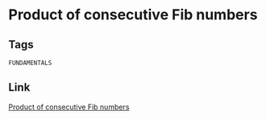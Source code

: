# Product of consecutive Fib numbers


## Tags

`FUNDAMENTALS`

## Link

[Product of consecutive Fib numbers](https://www.codewars.com/kata/5541f58a944b85ce6d00006a/cpp)